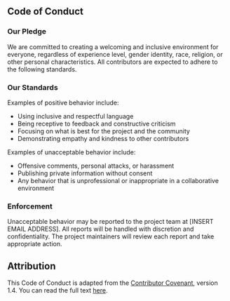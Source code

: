 
## Code of Conduct

### Our Pledge

We are committed to creating a welcoming and inclusive environment for everyone, regardless of experience level, gender identity, race, religion, or other personal characteristics. All contributors are expected to adhere to the following standards.

### Our Standards

Examples of positive behavior include:
- Using inclusive and respectful language
- Being receptive to feedback and constructive criticism
- Focusing on what is best for the project and the community
- Demonstrating empathy and kindness to other contributors

Examples of unacceptable behavior include:
- Offensive comments, personal attacks, or harassment
- Publishing private information without consent
- Any behavior that is unprofessional or inappropriate in a collaborative environment

### Enforcement

Unacceptable behavior may be reported to the project team at [INSERT EMAIL ADDRESS]. All reports will be handled with discretion and confidentiality. The project maintainers will review each report and take appropriate action.

## Attribution

This Code of Conduct is adapted from the [Contributor Covenant](http://contributor-covenant.org), version 1.4. You can read the full text [here](http://contributor-covenant.org/version/1/4).
